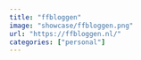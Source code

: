 ```yaml
---
title: "ffbloggen"
image: "showcase/ffbloggen.png"
url: "https://ffbloggen.nl/"
categories: ["personal"]
---
```

